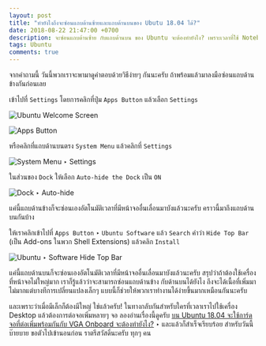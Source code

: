 ```yaml
---
layout: post
title: "ทำยังไงถึงจะซ่อนแถบด้านซ้ายและแถบด้านบนของ Ubutu 18.04 ได้?"
date: 2018-08-22 21:47:00 +0700
description: จะซ่อนแถบด้านซ้าย กับแถบด้านบน ของ Ubuntu จะต้องทำยังไง? เพราะเวลาที่ใช้ Notebook หน้าจอไม่ได้มีเนื้อที่มาก อยากจะซ่อนแถบพวกนี้เหลือเกิน
tags: Ubuntu
comments: true
---
```

จากคำถามนี้ วันนี้พวกเราจะพามาดูคำตอบด้วยวิธีง่ายๆ กันนะครับ ถ้าพร้อมแล้วมาลงมือซ่อนแถบด้านข้างกันก่อนเลย

เข้าไปที่ `Settings` โดยการคลิกที่ปุ่ม `Apps Button` แล้วเลือก `Settings`

![Ubuntu Welcome Screen](https://res.cloudinary.com/sdees-reallife/image/upload/c_scale,e_shadow:40,w_400/v1535038452/Screenshot_from_2018-08-23_22-10-10.png)

![Apps Button](https://res.cloudinary.com/sdees-reallife/image/upload/c_scale,e_shadow:40,w_400/v1535038636/Screenshot_from_2018-08-23_22-00-53.png)

หรือคลิกที่แถบด้านบนตรง `System Menu` แล้วคลิกที่ `Settings`

![System Menu ‣ Settings](https://res.cloudinary.com/sdees-reallife/image/upload/c_scale,e_shadow:40,w_400/v1535038744/Screenshot_from_2018-08-23_21-59-52.png)

ในส่วนของ `Dock` ให้เลือก `Auto-hide the Dock` เป็น `ON`

![Dock ‣ Auto-hide](https://res.cloudinary.com/sdees-reallife/image/upload/c_scale,e_shadow:40,w_400/v1535038831/Screenshot_from_2018-08-23_21-56-13.png)

แค่นี้แถบด้านข้างก็จะซ่อนเองอัตโนมัติเวลาที่มีหน้าจออื่นเลื่อนมาบังแล้วนะครับ คราวนี้มาถึงแถบด้านบนกันบ้าง

ให้เราคลิกเข้าไปที่ `Apps Button` ‣ `Ubuntu Software` แล้ว `Search` คำว่า `Hide Top Bar` (เป็น Add-ons ในพวก Shell Extensions) แล้วคลิก `Install`

![Ubuntu ‣ Software Hide Top Bar](https://res.cloudinary.com/sdees-reallife/image/upload/c_scale,e_shadow:40,w_400/v1535039118/Screenshot_from_2018-08-23_22-22-18.png)

แค่นี้แถบด้านบนก็จะซ่อนเองอัตโนมัติเวลาที่มีหน้าจออื่นเลื่อนมาบังแล้วนะครับ สรุปว่าถ้าต้องใช้เครื่องที่หน้าจอไม่ใหญ่มาก เราก็รู้แล้วว่าจะสามารถซ่อนแถบด้านข้าง กับด้านบนได้ยังไง ถึงจะได้เนื้อที่เพิ่มมาไม่มากแต่บางทีการเปลี่ยนแปลงเล็กๆ แบบนี้ก็ช่วยให้พวกเราทำงานได้ง่ายขึ้นมากเหมือนกันนะครับ

และเพราะว่าเมื่อมีเล็กก็ต้องมีใหญ่ ใช่แล้วครับ! ในทางกลับกันสำหรับใครที่เวลาเราไปใช้เครื่อง Desktop แล้วต้องการต่อจอเพิ่มหลายๆ จอ ลองอ่านเรื่องนี้ดูครับ [บน Ubuntu 18.04 จะใช้การ์ดจอที่ต่อเพิ่มพร้อมกันกับ VGA Onboard จะต้องทำยังไง?](https://www.sdee.co/developer/2018/07/20/multiple-vga-cards-on-ubuntu-18-04/) ‣ และแล้วก็สำเร็จเรียบร้อย สำหรับวันนี้บ๊ายบาย ขอตัวไปเข้านอนก่อน ราตรีสวัสดิ์นะครับ ทุกๆ คน
